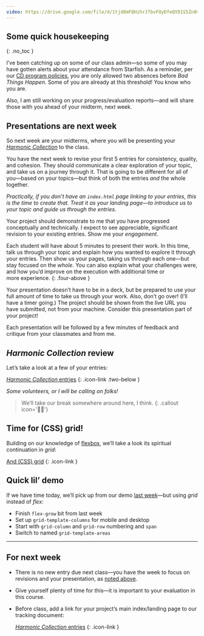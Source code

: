 ```yaml
---
video: https://drive.google.com/file/d/1tjd8mFQHihrJ7bvFOyDfeQYD1S5Zn8vi
---
```




## Some quick housekeeping
{: .no_toc }

I’ve been catching up on some of our class admin—so some of you may have gotten alerts about your attendance from Starfish. As a reminder, per our [CD program policies](https://docs.google.com/document/d/1u358io8doX_SVVMGqIM_oH5V0OIccneYu4Ww-uE55QM/edit#heading=h.ytche3vfttbe), you are only allowed two absences before *Bad Things Happen*. Some of you are already at this threshold! You know who you are.

Also, I am still working on your progress/evaluation reports—and will share those with you ahead of your midterm, next week.



## Presentations are next week

So next week are your midterms, where you will be presenting your [*Harmonic Collection*](/project/harmonic) to the class.

You have the next week to revise your first 5 entries for consistency, quality, and cohesion. They should communicate a clear exploration of your topic, and take us on a journey through it. That is going to be different for all of you—based on your topics—but think of both the entries *and* the whole together.

*Practically, if you don’t have an `index.html` page linking to your entries, this is the time to create that. Treat it as your landing page—to introduce us to your topic and guide us through the entries.*

Your project should demonstrate to me that you have progressed conceptually and technically. I expect to see appreciable, significant revision to your existing entries. Show me your *engagement*.

Each student will have about 5 minutes to present their work. In this time, talk us through your topic and explain how you wanted to explore it through your entries. Then show us your pages, taking us through each one—but stay focused on the *whole*. You can also explain what your challenges were, and how you’d improve on the execution with additional time or more experience.
{: .four-above }

Your presentation doesn’t have to be in a deck, but be prepared to use your full amount of time to take us through your work. Also, don’t go over! (I’ll have a timer going.) The project should be shown from the live URL you have submitted, not from your machine. Consider this presentation part of your project!

Each presentation will be followed by a few minutes of feedback and critique from your classmates and from me.



## *Harmonic Collection* review

Let’s take a look at a few of your entries:

[*Harmonic Collection* entries](https://docs.google.com/spreadsheets/d/1vXYVnicRUHnczxPCSaqsmmflynnwP22zhES5jFMPKpw/)
{: .icon-link .two-below }

*Some volunteers, or I will be calling on folks!*



> We’ll take our break somewhere around here, I think.
{: .callout icon='😮‍💨'}



## Time for (CSS) grid!

Building on our knowledge of [flexbox](/topic/flexbox), we’ll take a look its spiritual continuation in *grid*:

[And (CSS) grid](/topic/grid)
{: .icon-link }



## Quick lil’ demo

If we have time today, we’ll pick up from our demo [last week](/week/6/#lets-try-it-out)—but using *grid* instead of *flex*:

- Finish `flex-grow` bit from last week
- Set up `grid-template-columns` for mobile and desktop
- Start with `grid-column` and `grid-row` numbering and `span`
- Switch to named `grid-template-areas`



---



## For next week

- There is no new entry due next class—you have the week to focus on revisions and your presentation, as [noted above](#presentations-are-nextweek).

- Give yourself plenty of time for this—it is important to your evaluation in this course.

- Before class, add a link for your project’s main index/landing page to our tracking document:

	[*Harmonic Collection* entries](https://docs.google.com/spreadsheets/d/1vXYVnicRUHnczxPCSaqsmmflynnwP22zhES5jFMPKpw/)
	{: .icon-link }

